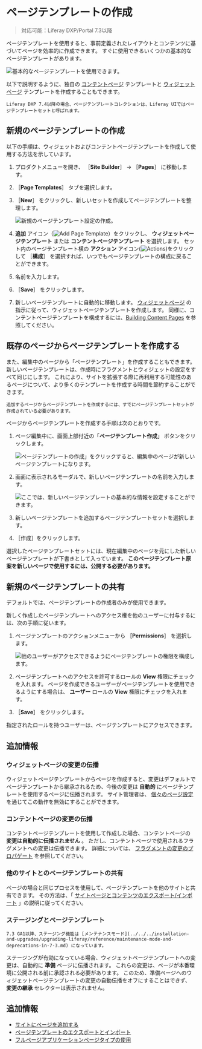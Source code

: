 # ページテンプレートの作成

> 対応可能：Liferay DXP/Portal 7.3以降

ページテンプレートを使用すると、事前定義されたレイアウトとコンテンツに基づいてページを効率的に作成できます。 すぐに使用できるいくつかの基本的なページテンプレートがあります。

![基本的なページテンプレートを使用できます。](./creating-a-page-template/images/01.png)

以下で説明するように、独自の [コンテントページ](../using-content-pages.md) テンプレートと [ウィジェットページ](../understanding-pages/understanding-pages.md#widget-pages) テンプレートを作成することもできます。

```{note}
Liferay DXP 7.4以降の場合、ページテンプレートコレクションは、Liferay UIではページテンプレートセットと呼ばれます。
```

## 新規のページテンプレートの作成

以下の手順は、ウィジェットおよびコンテントページテンプレートを作成して使用する方法を示しています。

1. プロダクトメニューを開き、 ［**Site Builder**］ &rarr; ［**Pages**］ に移動します。

1. ［**Page Templates**］ タブを選択します。

1. ［**New**］ をクリックし、新しいセットを作成してページテンプレートを整理します。

    ![新規のページテンプレート設定の作成。](./creating-a-page-template/images/02.png)

1. **追加** アイコン（![Add Page Template](../../../images/icon-add.png)）をクリックし、 **ウィジェットページテンプレート** または **コンテントページテンプレート** を選択します。 セット内のページテンプレート横の **アクション** アイコン(![Actions](../../../images/icon-actions.png))をクリックして ［**構成**］ を選択すれば、いつでもページテンプレートの構成に戻ることができます。

1. 名前を入力します。

1. ［**Save**］ をクリックします。

1. 新しいページテンプレートに自動的に移動します。 [ウィジェットページ](../understanding-pages/understanding-pages.md#widget-pages) の指示に従って、ウィジェットページテンプレートを作成します。 同様に、コンテントページテンプレートを構成するには、[Building Content Pages](../using-content-pages/adding-elements-to-content-pages.md) を参照してください。

## 既存のページからページテンプレートを作成する

また、編集中のページから「ページテンプレート」を作成することもできます。 新しいページテンプレートは、作成時にフラグメントとウィジェットの設定をすべて同じにします。 これにより、サイトを拡張する際に再利用する可能性のあるページについて、より多くのテンプレートを作成する時間を節約することができます。

```{note}
追加するページからページテンプレートを作成するには、すでにページテンプレートセットが作成されている必要があります。
```

ページからページテンプレートを作成する手順は次のとおりです。

1. ページ編集中に、画面上部付近の「**ページテンプレート作成**」 ボタンをクリックします。

    ![ページテンプレートの作成」をクリックすると、編集中のページが新しいページテンプレートになります。](./creating-a-page-template/images/03.png)

1. 画面に表示されるモーダルで、新しいページテンプレートの名前を入力します。

    ![ここでは、新しいページテンプレートの基本的な情報を設定することができます。](./creating-a-page-template/images/04.png)

1. 新しいページテンプレートを追加するページテンプレートセットを選択します。

1. ［作成］をクリックします。

選択したページテンプレートセットには、現在編集中のページを元にした新しいページテンプレートが下書きとして入っています。 **このページテンプレート原案を新しいページで使用するには、公開する必要があります。**

## 新規のページテンプレートの共有

デフォルトでは、ページテンプレートの作成者のみが使用できます。

新しく作成したページテンプレートへのアクセス権を他のユーザーに付与するには、次の手順に従います。

1. ページテンプレートのアクションメニューから ［**Permissions**］ を選択します。

    ![他のユーザーがアクセスできるようにページテンプレートの権限を構成します。](./creating-a-page-template/images/05.png)

1. ページテンプレートへのアクセスを許可するロールの **View** 権限にチェックを入れます。 ページを作成できるユーザーがページテンプレートを使用できるようにする場合は、 **ユーザー** ロールの **View** 権限にチェックを入れます。

1. ［**Save**］ をクリックします。

指定されたロールを持つユーザーは、ページテンプレートにアクセスできます。

## 追加情報

### ウィジェットページの変更の伝播

ウィジェットページテンプレートからページを作成すると、変更はデフォルトでページテンプレートから継承されるため、今後の変更は **自動的** にページテンプレートを使用するページに伝播されます。 サイト管理者は、 [個々のページ設定](../page-settings/configuring-individual-pages.md#general) を通じてこの動作を無効にすることができます。

### コンテントページの変更の伝播

コンテントページテンプレートを使用して作成した場合、コンテントページの **変更は自動的に伝播されません** 。 ただし、コンテントページで使用されるフラグメントへの変更は伝播できます。 詳細については、 [フラグメントの変更のプロパゲート](../page-fragments-and-widgets/using-fragments/propagating-fragment-changes.md) を参照してください。

### 他のサイトとのページテンプレートの共有

ページの場合と同じプロセスを使用して、ページテンプレートを他のサイトと共有できます。 その方法は、「 [サイトページとコンテンツのエクスポート/インポート](../../sites/exporting-importing-site-pages-and-content.md) 」の説明に従ってください。

### ステージングとページテンプレート

```{important}
7.3 GA1以降、ステージング機能は [メンテナンスモード](../../../installation-and-upgrades/upgrading-liferay/reference/maintenance-mode-and-deprecations-in-7-3.md) になっています。
```

ステージングが有効になっている場合、ウィジェットページテンプレートへの変更は、自動的に **準備** ページに伝播されます。 これらの変更は、ページが本番環境に公開される前に承認される必要があります。 このため、準備ページへのウィジェットページテンプレートの変更の自動伝播をオフにすることはできず、 **変更の継承** セレクターは表示されません。

## 追加情報

- [サイトにページを追加する](./adding-a-page-to-a-site.md)
- [ページテンプレートのエクスポートとインポート](./exporting-and-importing-page-templates.md)
- [フルページアプリケーションページタイプの使用](./using-the-full-page-application-page-type.md)
